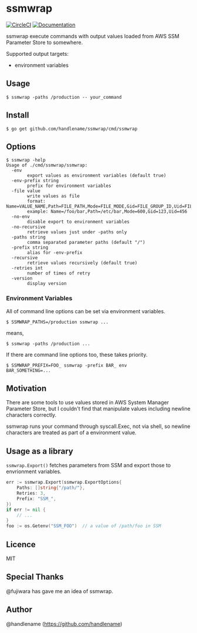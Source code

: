# ssmwrap

[![CircleCI](https://circleci.com/gh/handlename/ssmwrap.svg?style=svg)](https://circleci.com/gh/handlename/ssmwrap) [![Documentation](https://godoc.org/github.com/handlename/ssmwrap?status.svg)](https://godoc.org/github.com/handlename/ssmwrap)

ssmwrap execute commands with output values loaded from AWS SSM Parameter Store to somewhere.

Supported output targets:

- environment variables

## Usage

```console
$ ssmwrap -paths /production -- your_command
```

## Install

```console
$ go get github.com/handlename/ssmwrap/cmd/ssmwrap
```

## Options

```console
$ ssmwrap -help
Usage of ./cmd/ssmwrap/ssmwrap:
  -env
    	export values as environment variables (default true)
  -env-prefix string
    	prefix for environment variables
  -file value
    	write values as file
    	format:  Name=VALUE_NAME,Path=FILE_PATH,Mode=FILE_MODE,Gid=FILE_GROUP_ID,Uid=FILE_USER_ID
    	example: Name=/foo/bar,Path=/etc/bar,Mode=600,Gid=123,Uid=456
  -no-env
    	disable export to environment variables
  -no-recursive
    	retrieve values just under -paths only
  -paths string
    	comma separated parameter paths (default "/")
  -prefix string
    	alias for -env-prefix
  -recursive
    	retrieve values recursively (default true)
  -retries int
    	number of times of retry
  -version
    	display version
```

### Environment Variables

All of command line options can be set via environment variables.

```console
$ SSMWRAP_PATHS=/production ssmwrap ...
```

means,

```console
$ ssmwrap -paths /production ...
```

If there are command line options too, these takes priority.

```console
$ SSMWRAP_PREFIX=FOO_ ssmwrap -prefix BAR_ env
BAR_SOMETHING=...
```

## Motivation

There are some tools to use values stored in AWS System Manager Parameter Store,
but I couldn't find that manipulate values including newline characters correctly.

ssmwrap runs your command through syscall.Exec, not via shell,
so newline characters are treated as part of a environment value.

## Usage as a library

`ssmwrap.Export()` fetches parameters from SSM and export those to envrionment variables.

```go
err := ssmwrap.Export(ssmwrap.ExportOptions{
	Paths: []string{"/path/"},
	Retries: 3,
	Prefix: "SSM_",
})
if err != nil {
	// ...
}
foo := os.Getenv("SSM_FOO")  // a value of /path/foo in SSM
```

## Licence

MIT

## Special Thanks

@fujiwara has gave me an idea of ssmwrap.

## Author

@handlename (https://github.com/handlename)
